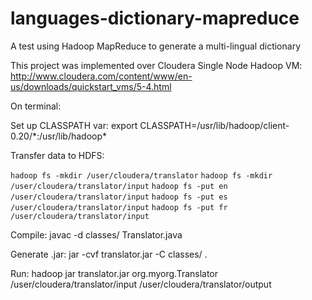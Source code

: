 # languages-dictionary-mapreduce
A test using Hadoop MapReduce to generate a multi-lingual dictionary

This project was implemented over Cloudera Single Node Hadoop VM:
http://www.cloudera.com/content/www/en-us/downloads/quickstart_vms/5-4.html

On terminal:

Set up CLASSPATH var:
export CLASSPATH=/usr/lib/hadoop/client-0.20/\*:/usr/lib/hadoop\*

Transfer data to HDFS:

`hadoop fs -mkdir /user/cloudera/translator`
`hadoop fs -mkdir /user/cloudera/translator/input`
`hadoop fs -put en /user/cloudera/translator/input`
`hadoop fs -put es /user/cloudera/translator/input`
`hadoop fs -put fr /user/cloudera/translator/input`

Compile:
javac -d classes/ Translator.java

Generate .jar:
jar -cvf translator.jar -C classes/ .

Run:
hadoop jar translator.jar org.myorg.Translator /user/cloudera/translator/input /user/cloudera/translator/output
